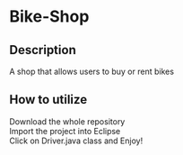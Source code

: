 # Bike-Shop
## Description
A shop that allows users to buy or rent bikes

## How to utilize
Download the whole repository <br/>
Import the project into Eclipse <br/>
Click on Driver.java class and Enjoy!
